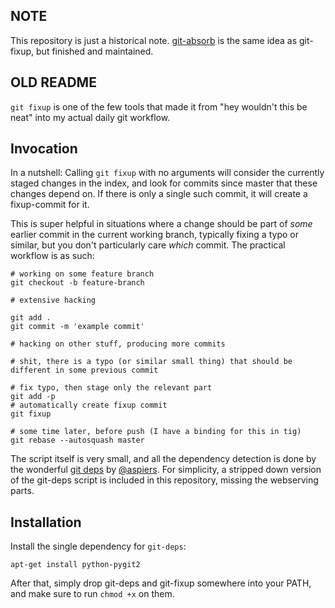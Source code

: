 ## NOTE

This repository is just a historical note. [git-absorb](https://github.com/tummychow/git-absorb) is the same idea as git-fixup, but finished and maintained.

## OLD README

`git fixup` is one of the few tools that made it from "hey wouldn't this be neat" into my actual daily git workflow.

Invocation
-

In a nutshell:
Calling `git fixup` with no arguments will consider the currently staged changes in the index, and look for commits since master that these changes depend on.
If there is only a single such commit, it will create a fixup-commit for it.

This is super helpful in situations where a change should be part of *some* earlier commit in the current working branch, typically fixing a typo or similar, but you don't particularly care *which* commit.
The practical workflow is as such:

```
# working on some feature branch
git checkout -b feature-branch

# extensive hacking

git add .
git commit -m 'example commit'

# hacking on other stuff, producing more commits

# shit, there is a typo (or similar small thing) that should be different in some previous commit

# fix typo, then stage only the relevant part
git add -p
# automatically create fixup commit
git fixup

# some time later, before push (I have a binding for this in tig)
git rebase --autosquash master
```

The script itself is very small, and all the dependency detection is done by the wonderful [git deps](https://github.com/aspiers/git-deps) by [@aspiers](https://github.com/aspiers).
For simplicity, a stripped down version of the git-deps script is included in this repository, missing the webserving parts.

Installation
-

Install the single dependency for `git-deps`:

`apt-get install python-pygit2`

After that, simply drop git-deps and git-fixup somewhere into your PATH, and make sure to run `chmod +x` on them.

